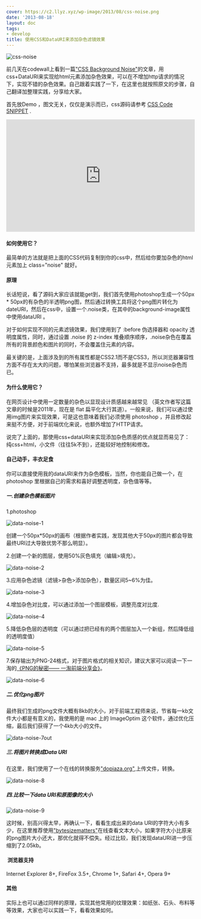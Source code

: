 ```yaml
---
cover: https://c2.llyz.xyz/wp-image/2013/08/css-noise.png
date: '2013-08-18'
layout: doc
tags:
- develop
title: 使用CSS和DataURI来添加杂色滤镜效果
---
```


![css-noise](https://c2.llyz.xyz/wp-image/2013/08/css-noise.png)

前几天在codewall上看到一篇["CSS Background Noise"](https://coderwall.com/p/m-uwvg)的文章，用css+DataURI来实现给html元素添加杂色效果，可以在不增加http请求的情况下，实现不错的杂色效果。自己跟着实践了一下，在这里也就按照原文的步骤，自己翻译加整理实践，分享给大家。

首先放Demo ，图文无关，仅仅是演示而已，css源码请参考 [CSS Code SNIPPET](https://www.mightymeta.co.uk/resources/css-noise.css) .

<iframe width="100%" height="300" src="https://jsfiddle.net/foru17/yDjpA/10/embedded/result,html,css" allowfullscreen="allowfullscreen" frameborder="0"></iframe>

#### 如何使用它？

最简单的方法就是把上面的CSS代码复制到你的css中，然后给你要加杂色的html元素加上 class="noise" 就好。

#### 原理

长话短说，看了源码大家应该就能get到，我们首先使用photoshop生成一个50px \* 50px的有杂色的半透明png图，然后通过转换工具将这个png图片转化为 dateURI，然后在css中，设置一个.noise类，在其中的background-image属性中使用dataURI 。

对于如何实现不同的元素滤镜效果，我们使用到了 :before 伪选择器和 opacity 透明度属性，同时，通过设置 .noise 的 z-index 堆叠顺序顺序，.noise杂色在覆盖所有的背景颜色和图片的同时，不会覆盖住元素的内容。

最关键的是，上面涉及到的所有属性都是CSS2.1而不是CSS3，所以浏览器兼容性方面不存在太大的问题，哪怕某些浏览器不支持，最多就是不显示noise杂色而已。

#### 为什么使用它？

在网页设计中使用一定数量的杂色以显现设计质感越来越常见 （英文作者写这篇文章的时候是2011年，现在是 flat 扁平化大行其道）。一般来说，我们可以通过使用img图片来实现效果，可是这也意味着我们必须使用 photoshop ，并且修改起来挺不方便，对于前端优化来说，也额外增加了HTTP请求。

说完了上面的，那使用css+dataURI来实现添加杂色质感的优点就显而易见了：纯css+html，小文件（往往5k不到），还能较好地控制和修改。

#### 自己动手，丰衣足食

你可以直接使用我的dataURI来作为杂色模板，当然，你也能自己做一个，在 photoshop 里根据自己的需求和喜好调整透明度，杂色值等等。

##### 一.创建杂色模板图片

1.photoshop

![data-noise-1](https://c2.llyz.xyz/wp-image/2014/04/data-noise-1.png)

创建一个50px\*50px的画布（根据作者实践，发现其他大于50px的图片都会导致最终URI过大导致优势不那么明显）。

2.创建一个新的图层，使用50%灰色填充（编辑>填充）。

![data-noise-2](https://c2.llyz.xyz/wp-image/2013/08/data-noise-2.png)

3.应用杂色滤镜（滤镜>杂色>添加杂色），数量区间5~6%为佳。

![data-noise-3](https://c2.llyz.xyz/wp-image/2013/08/data-noise-3.png)

4.增加杂色对比度，可以通过添加一个图层模板，调整亮度对比度.

![data-noise-4](https://c2.llyz.xyz/wp-image/2013/08/data-noise-4.jpg)

5.降低杂色层的透明度（可以通过把已经有的两个图层加入一个新组，然后降低组的透明度值）

![data-noise-5](https://c2.llyz.xyz/wp-image/2013/08/data-noise-5.jpg)

7.保存输出为PNG-24格式，对于图片格式的相关知识，建议大家可以阅读一下一淘的[《PNG的秘密—— 一淘前端分享会》](https://www.iyunlu.com/view/Front-end/60.html)。

![data-noise-6](https://c2.llyz.xyz/wp-image/2013/08/data-noise-6.png)

##### 二.优化png图片

最终我们生成的png文件大概有8kb的大小，对于前端工程师来说，节省每一kb文件大小都是有意义的，我使用的是 mac 上的 ImageOptim 这个软件，通过优化压缩，最后我们获得了一个4kb大小的文件。

![data-noise-7out](https://c2.llyz.xyz/wp-image/2013/08/data-noise-7out.png)

##### 三.将图片转换成Data URI

在这里，我们使用了一个在线的转换服务["dopiaza.org"](https://dopiaza.org/tools/datauri/index.php),上传文件，转换。

![data-noise-8](https://c2.llyz.xyz/wp-image/2013/08/data-noise-8.png)

##### 四.比较一下data URI和原图像的大小

![data-noise-9](https://c2.llyz.xyz/wp-image/2013/08/data-noise-9.jpg)

这时候，别高兴得太早，再确认一下，看看生成出来的data URI的字符大小有多少，在这里推荐使用["bytesizematters"](https://bytesizematters.com/)在线查看文本大小，如果字符大小比原来的png图片大小还大，那优化就得不偿失。经过比较，我们发现dataURI进一步压缩到了2.05kb。

####  浏览器支持

Internet Explorer 8+, FireFox 3.5+, Chrome 1+, Safari 4+, Opera 9+

#### 其他

实际上也可以通过同样的原理，实现其他常用的纹理效果：如纸张、石头、布料等等效果，大家也可以实践一下，看看效果如何。
